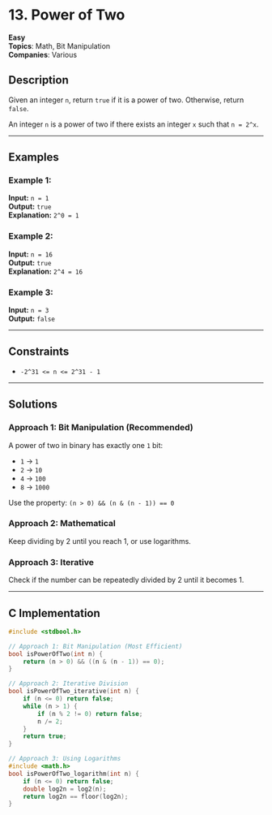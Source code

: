 # 13. Power of Two

**Easy**  
**Topics**: Math, Bit Manipulation  
**Companies**: Various

## Description

Given an integer `n`, return `true` if it is a power of two. Otherwise, return `false`.

An integer `n` is a power of two if there exists an integer `x` such that `n = 2^x`.

---

## Examples

### Example 1:
**Input:** `n = 1`  
**Output:** `true`  
**Explanation:** `2^0 = 1`

### Example 2:
**Input:** `n = 16`  
**Output:** `true`  
**Explanation:** `2^4 = 16`

### Example 3:
**Input:** `n = 3`  
**Output:** `false`

---

## Constraints

- `-2^31 <= n <= 2^31 - 1`

---

## Solutions

### Approach 1: Bit Manipulation (Recommended)
A power of two in binary has exactly one `1` bit:
- `1` → `1`
- `2` → `10`
- `4` → `100`
- `8` → `1000`

Use the property: `(n > 0) && (n & (n - 1)) == 0`

### Approach 2: Mathematical
Keep dividing by 2 until you reach 1, or use logarithms.

### Approach 3: Iterative
Check if the number can be repeatedly divided by 2 until it becomes 1.

---

## C Implementation

```c
#include <stdbool.h>

// Approach 1: Bit Manipulation (Most Efficient)
bool isPowerOfTwo(int n) {
    return (n > 0) && ((n & (n - 1)) == 0);
}

// Approach 2: Iterative Division
bool isPowerOfTwo_iterative(int n) {
    if (n <= 0) return false;
    while (n > 1) {
        if (n % 2 != 0) return false;
        n /= 2;
    }
    return true;
}

// Approach 3: Using Logarithms
#include <math.h>
bool isPowerOfTwo_logarithm(int n) {
    if (n <= 0) return false;
    double log2n = log2(n);
    return log2n == floor(log2n);
}